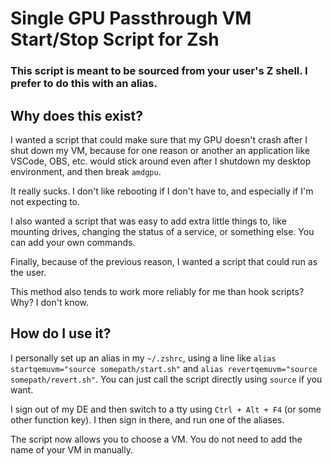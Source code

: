 # Single GPU Passthrough VM Start/Stop Script for Zsh
### This script is meant to be sourced from your user's Z shell. I prefer to do this with an alias.

## Why does this exist?
I wanted a script that could make sure that my GPU doesn't crash after I shut down my VM, because for one reason or another
an application like VSCode, OBS, etc. would stick around even after I shutdown my desktop environment, and then break `amdgpu`.

It really sucks. I don't like rebooting if I don't have to, and especially if I'm not expecting to.

I also wanted a script that was easy to add extra little things to, like mounting drives, changing the status of a service,
or something else. You can add your own commands.

Finally, because of the previous reason, I wanted a script that could run as the user.

This method also tends to work more reliably for me than hook scripts? Why? I don't know.

## How do I use it?
I personally set up an alias in my `~/.zshrc`, using a line like `alias startqemuvm="source somepath/start.sh"` 
and `alias revertqemuvm="source somepath/revert.sh"`. You can just call the script directly using `source` if you want.

I sign out of my DE and then switch to a tty using `Ctrl + Alt + F4` (or some other function key). I then sign in there, 
and run one of the aliases. 

The script now allows you to choose a VM. You do not need to add the name of your VM in manually.


